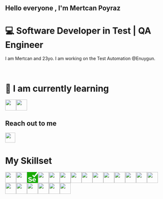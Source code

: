 ## Hello everyone , I'm Mertcan Poyraz

# 💻 Software Developer in Test | QA Engineer

I am Mertcan and 23yo. I am working on the Test Automation @Enuygun.

<br />

# 👾 I am currently learning 
<img src="https://programadoresbrasil.com.br/wp-content/uploads/2021/05/spring-framework.png" width="35" height="35" align=left>
<img src="https://upload.wikimedia.org/wikipedia/commons/thumb/a/a7/React-icon.svg/1200px-React-icon.svg.png"width="35" height="35" align=left>

<br />
<br />

## Reach out to me

[<img height="32" width="32" src="https://unpkg.com/simple-icons@v7/icons/linkedin.svg"  align ="left" />][linkedin]  

[linkedin]: https://www.linkedin.com/in/poyrazmertcan/


<br />
<br />

# My Skillset
<img src="https://1000logos.net/wp-content/uploads/2020/09/Java-Emblem-2048x1280.jpg" width = "35" height = "35" align = left>
<img src="https://upload.wikimedia.org/wikipedia/commons/thumb/9/99/Unofficial_JavaScript_logo_2.svg/1200px-Unofficial_JavaScript_logo_2.svg.png" width = "35" height = "35" align = left>
<img src="https://raw.githubusercontent.com/github/explore/5b3600551e122a3277c2c5368af2ad5725ffa9a1/topics/selenium/selenium.png" width = "35" height = "35" align = left>
<img src="https://copm.s3.amazonaws.com/581f5ac1.png" width = "35" height = "35" align = left>
<img src="https://miro.medium.com/max/400/1*qmS-f8Pv72ZavjF22v-xiw.png" width ="35" height="35"align = left>
<img src="https://avatars.mds.yandex.net/i?id=e4404bd4726626092e912b5ccd9a9f97-4322178-images-thumbs&n=13" width = "35" height ="35"align = left>
<img src="https://upload.wikimedia.org/wikipedia/commons/thumb/e/e4/Katalon-logo-vector.svg/1200px-Katalon-logo-vector.svg.png" width = "35" height ="35"align = left>
<img src="https://devqa.io/assets/images/karate-automated-api-testing.png"width = "35" height ="35"align = left>
<img src="https://miro.medium.com/max/1400/1*dOZ2YEUpPOxiNGVMq6-K_g.jpeg"width = "35" height ="35"align = left>
<img src="https://miro.medium.com/max/631/1*vVFlHffet6kcD4cBNogVzQ.png"width = "35" height ="35"align = left>
<img src="https://pbs.twimg.com/profile_images/1318604600677527552/stk8sqYZ_400x400.png"width = "35" height ="35"align = left>
<img src="https://upload.wikimedia.org/wikipedia/commons/thumb/3/3f/Git_icon.svg/1200px-Git_icon.svg.png"width = "35" height ="35"align = left>
<img src="https://miro.medium.com/max/1200/0*iBTgSG7hAjdlHZM_.png"width = "35" height ="35"align = left>
<img src="https://i.pinimg.com/originals/87/e8/49/87e8491cdd5ee5dacf3059f0c0832ce7.png" width = "35" height ="35"align = left>
<img src="https://logowiki.net/uploads/logo/a/appium.svg"width = "35" height = "35" align = left>
<img src="https://blog.jetbrains.com/wp-content/uploads/2019/08/logo.png" width="35" height ="35" align = left>
<img src="https://upload.wikimedia.org/wikipedia/commons/thumb/c/c0/WebStorm_Icon.svg/1200px-WebStorm_Icon.svg.png" width="35" height ="35" align = left>
<img src="https://1.bp.blogspot.com/-rQ70BFa26fo/Xuz5obVh5TI/AAAAAAAAVU8/sPq_JiH52xUkqk2zFV5wqWrrotaVp2sOACK4BGAsYHg/s1600/jenkinsLogo1.png" width="35" height="35" align = left>
<img src="https://repository-images.githubusercontent.com/410190953/8612467d-5a5c-40cb-a3f3-7966cea3f396" width="35" height="35" align = left>
<img src="https://cdn.dribbble.com/users/66221/screenshots/1655593/html5.png" width="35" height="35" align = left>

